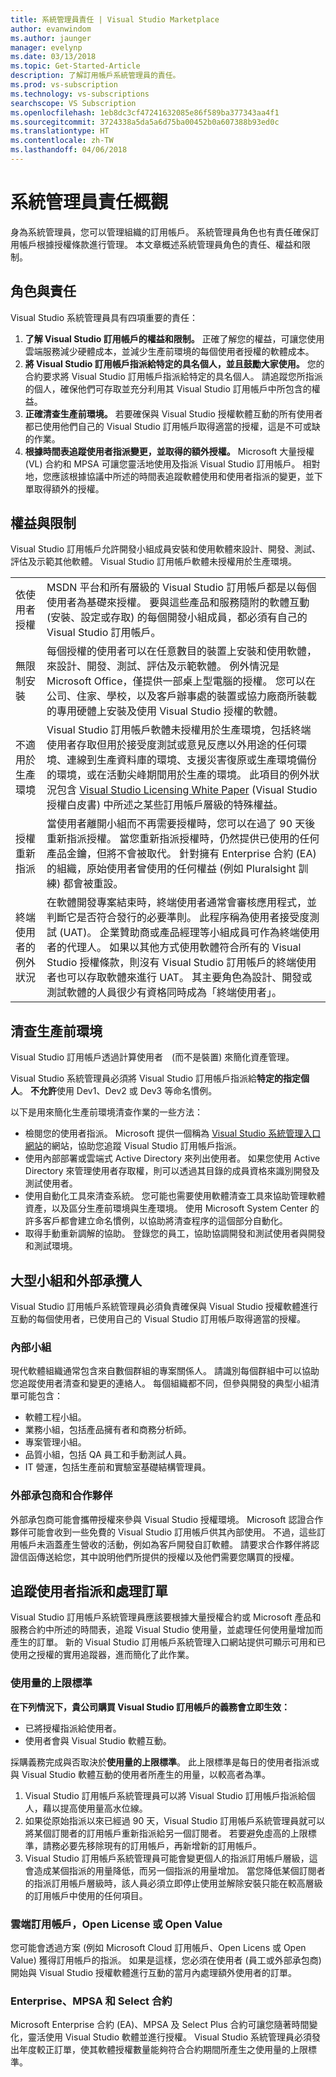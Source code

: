 ```yaml
---
title: 系統管理員責任 | Visual Studio Marketplace
author: evanwindom
ms.author: jaunger
manager: evelynp
ms.date: 03/13/2018
ms.topic: Get-Started-Article
description: 了解訂用帳戶系統管理員的責任。
ms.prod: vs-subscription
ms.technology: vs-subscriptions
searchscope: VS Subscription
ms.openlocfilehash: 1eb8dc3cf47241632085e86f589ba377343aa4f1
ms.sourcegitcommit: 3724338a5da5a6d75ba00452b0a607388b93ed0c
ms.translationtype: HT
ms.contentlocale: zh-TW
ms.lasthandoff: 04/06/2018
---
```

# <a name="overview-of-administrator-responsibilities"></a>系統管理員責任概觀
身為系統管理員，您可以管理組織的訂用帳戶。  系統管理員角色也有責任確保訂用帳戶根據授權條款進行管理。 本文章概述系統管理員角色的責任、權益和限制。

## <a name="roles--responsibilities"></a>角色與責任
Visual Studio 系統管理員具有四項重要的責任：
1.  **了解 Visual Studio 訂用帳戶的權益和限制。** 正確了解您的權益，可讓您使用雲端服務減少硬體成本，並減少生產前環境的每個使用者授權的軟體成本。 
2.  **將 Visual Studio 訂用帳戶指派給特定的具名個人，並且鼓勵大家使用。** 您的合約要求將 Visual Studio 訂用帳戶指派給特定的具名個人。 請追蹤您所指派的個人，確保他們可存取並充分利用其 Visual Studio 訂用帳戶中所包含的權益。
3.  **正確清查生產前環境。** 若要確保與 Visual Studio 授權軟體互動的所有使用者都已使用他們自己的 Visual Studio 訂用帳戶取得適當的授權，這是不可或缺的作業。 
4.  **根據時間表追蹤使用者指派變更，並取得的額外授權。** Microsoft 大量授權 (VL) 合約和 MPSA 可讓您靈活地使用及指派 Visual Studio 訂用帳戶。 相對地，您應該根據協議中所述的時間表追蹤軟體使用和使用者指派的變更，並下單取得額外的授權。

## <a name="benefits-and-limitations"></a>權益與限制
Visual Studio 訂用帳戶允許開發小組成員安裝和使用軟體來設計、開發、測試、評估及示範其他軟體。 Visual Studio 訂用帳戶軟體未授權用於生產環境。 

|                                          |                                                                                                                                                                                                                                                                                                                                                                                                                                                                                                                                                                                                                            |
|------------------------------------------|----------------------------------------------------------------------------------------------------------------------------------------------------------------------------------------------------------------------------------------------------------------------------------------------------------------------------------------------------------------------------------------------------------------------------------------------------------------------------------------------------------------------------------------------------------------------------------------------------------------------------|
| 依使用者授權                     | MSDN 平台和所有層級的 Visual Studio 訂用帳戶都是以每個使用者為基礎來授權。 要與這些產品和服務隨附的軟體互動 (安裝、設定或存取) 的每個開發小組成員，都必須有自己的 Visual Studio 訂用帳戶。                                                                                                                                                                                                                                                                                                                                  |
| 無限制安裝                  | 每個授權的使用者可以在任意數目的裝置上安裝和使用軟體，來設計、開發、測試、評估及示範軟體。 例外情況是 Microsoft Office，僅提供一部桌上型電腦的授權。 您可以在公司、住家、學校，以及客戶辦事處的裝置或協力廠商所裝載的專用硬體上安裝及使用 Visual Studio 授權的軟體。                                                                                                                                                                                                                                  |
| 不適用於生產環境 | Visual Studio 訂用帳戶軟體未授權用於生產環境，包括終端使用者存取但用於接受度測試或意見反應以外用途的任何環境、連線到生產資料庫的環境、支援災害復原或生產環境備份的環境，或在活動尖峰期間用於生產的環境。 此項目的例外狀況包含 [Visual Studio Licensing White Paper](http://aka.ms/vslicensing) (Visual Studio 授權白皮書) 中所述之某些訂用帳戶層級的特殊權益。                                                                                            |
| 授權重新指派                     | 當使用者離開小組而不再需要授權時，您可以在過了 90 天後重新指派授權。 當您重新指派授權時，仍然提供已使用的任何產品金鑰，但將不會被取代。 針對擁有 Enterprise 合約 (EA) 的組織，原始使用者曾使用的任何權益 (例如 Pluralsight 訓練) 都會被重設。                                                                                                                                                                                                                                                 |
| 終端使用者的例外狀況                  | 在軟體開發專案結束時，終端使用者通常會審核應用程式，並判斷它是否符合發行的必要準則。 此程序稱為使用者接受度測試 (UAT)。 企業贊助商或產品經理等小組成員可作為終端使用者的代理人。 如果以其他方式使用軟體符合所有的 Visual Studio 授權條款，則沒有 Visual Studio 訂用帳戶的終端使用者也可以存取軟體來進行 UAT。 其主要角色為設計、開發或測試軟體的人員很少有資格同時成為「終端使用者」。 |

## <a name="inventory-of-pre-production-environment"></a>清查生產前環境
Visual Studio 訂用帳戶透過計算使用者　(而不是裝置) 來簡化資產管理。

Visual Studio 系統管理員必須將 Visual Studio 訂用帳戶指派給**特定的指定個人**。 **不允許**使用 Dev1、Dev2 或 Dev3 等命名慣例。

以下是用來簡化生產前環境清查作業的一些方法：
- 檢閱您的使用者指派。 Microsoft 提供一個稱為 [Visual Studio 系統管理入口網站](https://manage.visualstudio.com/)的網站，協助您追蹤 Visual Studio 訂用帳戶指派。
- 使用內部部署或雲端式 Active Directory 來列出使用者。 如果您使用 Active Directory 來管理使用者存取權，則可以透過其目錄的成員資格來識別開發及測試使用者。
- 使用自動化工具來清查系統。 您可能也需要使用軟體清查工具來協助管理軟體資產，以及區分生產前環境與生產環境。 使用 Microsoft System Center 的許多客戶都會建立命名慣例，以協助將清查程序的這個部分自動化。
- 取得手動重新調解的協助。 登錄您的員工，協助協調開發和測試使用者與開發和測試環境。 

## <a name="large-teams-and-external-contractors"></a>大型小組和外部承攬人
Visual Studio 訂用帳戶系統管理員必須負責確保與 Visual Studio 授權軟體進行互動的每個使用者，已使用自己的 Visual Studio 訂用帳戶取得適當的授權。

### <a name="internal-teams"></a>內部小組
現代軟體組織通常包含來自數個群組的專案關係人。 請識別每個群組中可以協助您追蹤使用者清查和變更的連絡人。 每個組織都不同，但參與開發的典型小組清單可能包含：
- 軟體工程小組。 
- 業務小組，包括產品擁有者和商務分析師。
- 專案管理小組。 
- 品質小組，包括 QA 員工和手動測試人員。
- IT 營運，包括生產前和實驗室基礎結構管理員。

### <a name="external-contractors-and-partners"></a>外部承包商和合作夥伴
外部承包商可能會攜帶授權來參與 Visual Studio 授權環境。 Microsoft 認證合作夥伴可能會收到一些免費的 Visual Studio 訂用帳戶供其內部使用。 不過，這些訂用帳戶未涵蓋產生營收的活動，例如為客戶開發自訂軟體。 請要求合作夥伴將認證信函傳送給您，其中說明他們所提供的授權以及他們需要您購買的授權。

## <a name="track-user-assignment-and-process-orders"></a>追蹤使用者指派和處理訂單
Visual Studio 訂用帳戶系統管理員應該要根據大量授權合約或 Microsoft 產品和服務合約中所述的時間表，追蹤 Visual Studio 使用量，並處理任何使用量增加而產生的訂單。 新的 Visual Studio 訂用帳戶系統管理入口網站提供可顯示可用和已使用之授權的實用追蹤器，進而簡化了此作業。
### <a name="high-water-mark-of-usage"></a>使用量的上限標準
**在下列情況下，貴公司購買 Visual Studio 訂用帳戶的義務會立即生效：**
- 已將授權指派給使用者。
- 使用者會與 Visual Studio 軟體互動。

採購義務完成與否取決於**使用量的上限標準**。 此上限標準是每日的使用者指派或與 Visual Studio 軟體互動的使用者所產生的用量，以較高者為準。
1.  Visual Studio 訂用帳戶系統管理員可以將 Visual Studio 訂用帳戶指派給個人，藉以提高使用量高水位線。
2.  如果從原始指派以來已經過 90 天，Visual Studio 訂用帳戶系統管理員就可以將某個訂閱者的訂用帳戶重新指派給另一個訂閱者。 若要避免虛高的上限標準，請務必要先移除現有的訂用帳戶，再新增新的訂用帳戶。
3.  Visual Studio 訂用帳戶系統管理員可能會變更個人的指派訂用帳戶層級，這會造成某個指派的用量降低，而另一個指派的用量增加。 當您降低某個訂閱者的指派訂用帳戶層級時，該人員必須立即停止使用並解除安裝只能在較高層級的訂用帳戶中使用的任何項目。 

### <a name="cloud-subscriptions-open-license-or-open-value"></a>雲端訂用帳戶，Open License 或 Open Value
您可能會透過方案 (例如 Microsoft Cloud 訂用帳戶、Open Licens 或 Open Value) 獲得訂用帳戶的指派。 如果是這樣，您必須在使用者 (員工或外部承包商) 開始與 Visual Studio 授權軟體進行互動的當月內處理額外使用者的訂單。

### <a name="enterprise-mpsa-and-select-agreements"></a>Enterprise、MPSA 和 Select 合約
Microsoft Enterprise 合約 (EA)、MPSA 及 Select Plus 合約可讓您隨著時間變化，靈活使用 Visual Studio 軟體並進行授權。 Visual Studio 系統管理員必須發出年度較正訂單，使其軟體授權數量能夠符合合約期間所產生之使用量的上限標準。